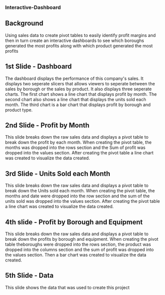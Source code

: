 ### Interactive-Dashboard
## Background
Using sales data to create pivot tables to easily identify profit margins and then in turn create an interactive dashboards to see which boroughs generated the most profits along with which product generated the most profits 
## 1st Slide - Dashboard
The dashboard displays the performance of this company's sales. It displays two seperate slicers that allows viewers to seperate between the sales by borough or the sales by product. It also displays three seperate charts. The first chart shows a line chart that displays profit by month. The second chart also shows a line chart that displays the units sold each month. The third chart is a bar chart that displays profit by borough and product type.
## 2nd Slide - Profit by Month
This slide breaks down the raw sales data and displays a pivot table to break down the profit by each month. When creating the pivot table, the months was dropped into the rows section and the Sum of profit was dropped into the values section. After creating the pivot table a line chart was created to visualize the data created.
## 3rd Slide - Units Sold each Month
This slide breaks down the raw sales data and displays a pivot table to break down the Units sold each month. When creating the pivot table, the months and date were dropped into the row section and the sum of the units sold was dropped into the values section. After creating the pivot table a line chart was created to visualize the data created.
## 4th slide - Profit by Borough and Equipment
This slide breaks down the raw sales data and displays a pivot table to break down the profits by borough and equipment. When creating the pivot table theboroughs were dropped into the rows section, the product was dropped into the columns section and the sum of profit was dropped into the values section. Then a bar chart was created to visualize the data created.
## 5th Slide - Data
This slide shows the data that was used to create this project
